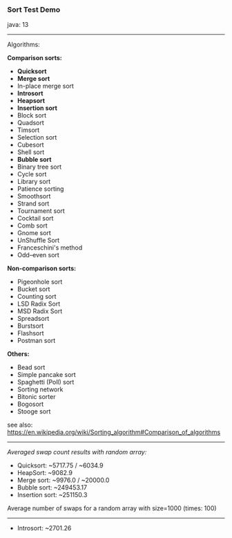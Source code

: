 ### Sort Test Demo

java: 13

---

Algorithms:

**Comparison sorts:**

* **Quicksort**
* **Merge sort**
* In-place merge sort
* **Introsort**
* **Heapsort**
* **Insertion sort**
* Block sort
* Quadsort 
* Timsort
* Selection sort
* Cubesort
* Shell sort
* **Bubble sort**
* Binary tree sort
* Cycle sort
* Library sort
* Patience sorting 
* Smoothsort
* Strand sort
* Tournament sort
* Cocktail sort
* Comb sort
* Gnome sort
* UnShuffle Sort
* Franceschini's method
* Odd–even sort

**Non-comparison sorts:**

* Pigeonhole sort
* Bucket sort 
* Counting sort
* LSD Radix Sort
* MSD Radix Sort
* Spreadsort
* Burstsort
* Flashsort
* Postman sort

**Others:**

* Bead sort
* Simple pancake sort 	
* Spaghetti (Poll) sort
* Sorting network
* Bitonic sorter
* Bogosort
* Stooge sort


see also: https://en.wikipedia.org/wiki/Sorting_algorithm#Comparison_of_algorithms

---

_Averaged swap count results with random array:_

* Quicksort: ~5717.75 / ~6034.9
* HeapSort: ~9082.9
* Merge sort: ~9976.0 / ~20000.0
* Bubble sort: ~249453.17
* Insertion sort: ~251150.3

Average number of swaps for a random array with size=1000 (times: 100)

---

* Introsort: ~2701.26

